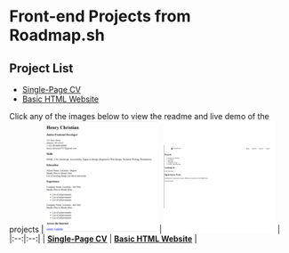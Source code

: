 #   Front-end Projects from Roadmap.sh

##  Project List
- [Single-Page CV](https://roadmap.sh/projects/single-page-cv)
- [Basic HTML Website](https://roadmap.sh/projects/basic-html-website)

Click any of the images below to view the readme and live demo of the projects
| [![Single-Page CV](https://github.com/chukynya/roadmap.sh-frontend-solution/blob/main/assets/images/Single-Page%20CV.png)](https://github.com/chukynya/roadmap.sh-frontend-solution/blob/main/front-end-projects/single-page-cv/index.html) | [![Basic HTML Website](https://github.com/chukynya/roadmap.sh-frontend-solution/blob/main/assets/images/Basic%20HTML%20Website.png)](https://github.com/chukynya/roadmap.sh-frontend-solution/tree/main/front-end-projects/basic-html-website) |
|:--:|:--:|
| **[Single-Page CV](https://github.com/chukynya/roadmap.sh-frontend-solution/blob/main/front-end-projects/single-page-cv/index.html)** | **[Basic HTML Website](https://github.com/chukynya/roadmap.sh-frontend-solution/tree/main/front-end-projects/basic-html-website)** |

